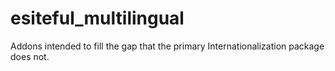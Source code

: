 esiteful_multilingual
==========

Addons intended to fill the gap that the primary Internationalization package does not.
